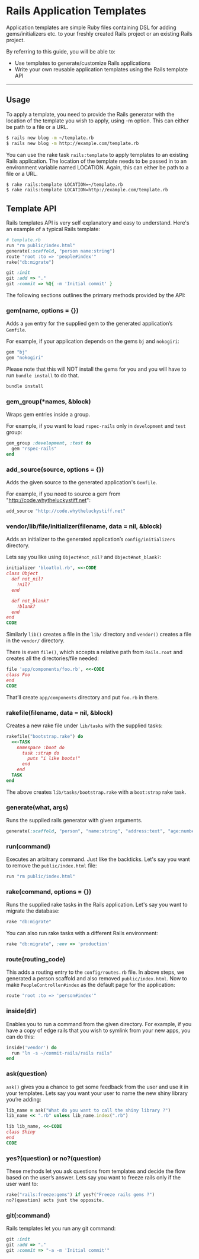 Rails Application Templates
===========================

Application templates are simple Ruby files containing DSL for adding gems/initializers etc. to your freshly created Rails project or an existing Rails project.

By referring to this guide, you will be able to:

* Use templates to generate/customize Rails applications
* Write your own reusable application templates using the Rails template API

--------------------------------------------------------------------------------

Usage
-----

To apply a template, you need to provide the Rails generator with the location of the template you wish to apply, using -m option. This can either be path to a file or a URL.

```bash
$ rails new blog -m ~/template.rb
$ rails new blog -m http://example.com/template.rb
```

You can use the rake task `rails:template` to apply templates to an existing Rails application. The location of the template needs to be passed in to an environment variable named LOCATION. Again, this can either be path to a file or a URL.

```bash
$ rake rails:template LOCATION=~/template.rb
$ rake rails:template LOCATION=http://example.com/template.rb
```

Template API
------------

Rails templates API is very self explanatory and easy to understand. Here's an example of a typical Rails template:

```ruby
# template.rb
run "rm public/index.html"
generate(:scaffold, "person name:string")
route "root :to => 'people#index'"
rake("db:migrate")

git :init
git :add => "."
git :commit => %Q{ -m 'Initial commit' }
```

The following sections outlines the primary methods provided by the API:

### gem(name, options = {})

Adds a `gem` entry for the supplied gem to the generated application’s `Gemfile`.

For example, if your application depends on the gems `bj` and `nokogiri`:

```ruby
gem "bj"
gem "nokogiri"
```

Please note that this will NOT install the gems for you and you will have to run `bundle install` to do that.

```ruby
bundle install
```

### gem_group(*names, &block)

Wraps gem entries inside a group.

For example, if you want to load `rspec-rails` only in `development` and `test` group:

```ruby
gem_group :development, :test do
  gem "rspec-rails"
end
```

### add_source(source, options = {})

Adds the given source to the generated application's `Gemfile`.

For example, if you need to source a gem from "http://code.whytheluckystiff.net":

```ruby
add_source "http://code.whytheluckystiff.net"
```

### vendor/lib/file/initializer(filename, data = nil, &block)

Adds an initializer to the generated application’s `config/initializers` directory.

Lets say you like using `Object#not_nil?` and `Object#not_blank?`:

```ruby
initializer 'bloatlol.rb', <<-CODE
class Object
  def not_nil?
    !nil?
  end

  def not_blank?
    !blank?
  end
end
CODE
```

Similarly `lib()` creates a file in the `lib/` directory and `vendor()` creates a file in the `vendor/` directory.

There is even `file()`, which accepts a relative path from `Rails.root` and creates all the directories/file needed:

```ruby
file 'app/components/foo.rb', <<-CODE
class Foo
end
CODE
```

That’ll create `app/components` directory and put `foo.rb` in there.

### rakefile(filename, data = nil, &block)

Creates a new rake file under `lib/tasks` with the supplied tasks:

```ruby
rakefile("bootstrap.rake") do
  <<-TASK
    namespace :boot do
      task :strap do
        puts "i like boots!"
      end
    end
  TASK
end
```

The above creates `lib/tasks/bootstrap.rake` with a `boot:strap` rake task.

### generate(what, args)

Runs the supplied rails generator with given arguments.

```ruby
generate(:scaffold, "person", "name:string", "address:text", "age:number")
```

### run(command)

Executes an arbitrary command. Just like the backticks. Let's say you want to remove the `public/index.html` file:

```ruby
run "rm public/index.html"
```

### rake(command, options = {})

Runs the supplied rake tasks in the Rails application. Let's say you want to migrate the database:

```ruby
rake "db:migrate"
```

You can also run rake tasks with a different Rails environment:

```ruby
rake "db:migrate", :env => 'production'
```

### route(routing_code)

This adds a routing entry to the `config/routes.rb` file. In above steps, we generated a person scaffold and also removed `public/index.html`. Now to make `PeopleController#index` as the default page for the application:

```ruby
route "root :to => 'person#index'"
```

### inside(dir)

Enables you to run a command from the given directory. For example, if you have a copy of edge rails that you wish to symlink from your new apps, you can do this:

```ruby
inside('vendor') do
  run "ln -s ~/commit-rails/rails rails"
end
```

### ask(question)

`ask()` gives you a chance to get some feedback from the user and use it in your templates. Lets say you want your user to name the new shiny library you’re adding:

```ruby
lib_name = ask("What do you want to call the shiny library ?")
lib_name << ".rb" unless lib_name.index(".rb")

lib lib_name, <<-CODE
class Shiny
end
CODE
```

### yes?(question) or no?(question)

These methods let you ask questions from templates and decide the flow based on the user’s answer. Lets say you want to freeze rails only if the user want to:

```ruby
rake("rails:freeze:gems") if yes?("Freeze rails gems ?")
no?(question) acts just the opposite.
```

### git(:command)

Rails templates let you run any git command:

```ruby
git :init
git :add => "."
git :commit => "-a -m 'Initial commit'"
```
